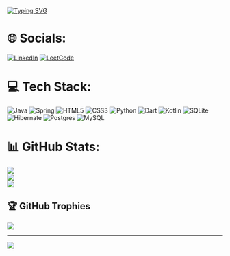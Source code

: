 
<a href="https://git.io/typing-svg"><img src="https://readme-typing-svg.demolab.com?font=Fira+Code&size=20&pause=1000&background=000000&center=true&vCenter=true&width=1000&lines=Hello👋+I'm+Yunus+Emre.;🌱I'm+a+Software+Engineer!" alt="Typing SVG" /></a>
<br />

# 🌐 Socials:
[![LinkedIn](https://img.shields.io/badge/linkedin-%230077B5.svg?style=for-the-badge&logo=linkedin&logoColor=white)](https://linkedin.com/in/yunus-emre-şenyiğit-135296235) 
[![LeetCode](https://img.shields.io/badge/LeetCode-000000?style=for-the-badge&logo=LeetCode&logoColor=#d16c06)](https://leetcode.com/u/blestit/)



# 💻 Tech Stack:
![Java](https://img.shields.io/badge/java-%23ED8B00.svg?style=for-the-badge&logo=openjdk&logoColor=white) ![Spring](https://img.shields.io/badge/spring-%236DB33F.svg?style=for-the-badge&logo=spring&logoColor=white) ![HTML5](https://img.shields.io/badge/html5-%23E34F26.svg?style=for-the-badge&logo=html5&logoColor=white) ![CSS3](https://img.shields.io/badge/css3-%231572B6.svg?style=for-the-badge&logo=css3&logoColor=white) ![Python](https://img.shields.io/badge/python-3670A0?style=for-the-badge&logo=python&logoColor=ffdd54) ![Dart](https://img.shields.io/badge/dart-%230175C2.svg?style=for-the-badge&logo=dart&logoColor=white) ![Kotlin](https://img.shields.io/badge/kotlin-%237F52FF.svg?style=for-the-badge&logo=kotlin&logoColor=white) ![SQLite](https://img.shields.io/badge/sqlite-%2307405e.svg?style=for-the-badge&logo=sqlite&logoColor=white) ![Hibernate](https://img.shields.io/badge/Hibernate-59666C?style=for-the-badge&logo=Hibernate&logoColor=white) ![Postgres](https://img.shields.io/badge/postgres-%23316192.svg?style=for-the-badge&logo=postgresql&logoColor=white) ![MySQL](https://img.shields.io/badge/mysql-4479A1.svg?style=for-the-badge&logo=mysql&logoColor=white)
# 📊 GitHub Stats:
![](https://github-readme-stats.vercel.app/api?username=YunussEmree&theme=algolia&hide_border=false&include_all_commits=false&count_private=true)<br/>
![](https://github-readme-streak-stats.herokuapp.com/?user=YunussEmree&theme=algolia&hide_border=false)<br/>
![](https://github-readme-stats.vercel.app/api/top-langs/?username=YunussEmree&theme=algolia&hide_border=false&include_all_commits=false&count_private=true&layout=compact)

## 🏆 GitHub Trophies
![](https://github-profile-trophy.vercel.app/?username=YunussEmree&theme=radical&no-frame=false&no-bg=true&margin-w=4)

---
[![](https://visitcount.itsvg.in/api?id=YunussEmree&icon=0&color=0)](https://visitcount.itsvg.in)

<!-- Proudly created with GPRM ( https://gprm.itsvg.in ) -->
